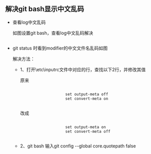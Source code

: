 <h2>解决git bash显示中文乱码</h2>
<ul>
	<li>
		<p>查看log中文乱码</p>
		<p>如图设置git bash，查看log中文乱码解决</p>
		<img src="https://raw.githubusercontent.com/fengshadu/src/master/imgs/修改gitbash中文乱码-1.png" alt="">
	</li>
	<li>
		<p>git status 时看到modifier的中文文件名乱码如图<img src="https://raw.githubusercontent.com/fengshadu/src/master/imgs/modifier-1.png" alt=""></p>
		<p>解决方法：</p>
		<ul>
			<li>
				<p>1、打开\etc\inputrc文件中对应的行，查找以下2行，并修改其值</p>
				<p>原来</p>
				<code>
					set output-meta off
					set convert-meta on
				</code>
				<p>改成</p>
				<code>
					set output-meta on
					set convert-meta off
				</code>
			</li>
			<li>
				<p>2、git bash 输入git config --global core.quotepath false</p>
			</li>
		</ul>
	</li>
</ul>
